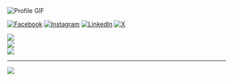 
![Profile GIF](x?raw=true)

[![Facebook](https://img.shields.io/badge/Facebook-%231877F2.svg?logo=Facebook&logoColor=white)](https://facebook.com/tariqulislamrahaat) [![Instagram](https://img.shields.io/badge/Instagram-%23E4405F.svg?logo=Instagram&logoColor=white)](https://instagram.com/tariqulislaam) [![LinkedIn](https://img.shields.io/badge/LinkedIn-%230077B5.svg?logo=linkedin&logoColor=white)](https://linkedin.com/in/tariqul-islam-rahat) [![X](https://img.shields.io/badge/X-black.svg?logo=X&logoColor=white)](https://x.com/tariqulislam_) 

![](https://github-readme-stats.vercel.app/api?username=tariqulislamrahat&theme=dracula&hide_border=false&include_all_commits=false&count_private=false)<br/>
![](https://github-readme-streak-stats.herokuapp.com/?user=tariqulislamrahat&theme=dracula&hide_border=false)<br/>
![](https://github-readme-stats.vercel.app/api/top-langs/?username=tariqulislamrahat&theme=dracula&hide_border=false&include_all_commits=false&count_private=false&layout=compact)

---
[![](https://visitcount.itsvg.in/api?id=tariqulislamrahat&icon=0&color=10)](https://visitcount.itsvg.in)

